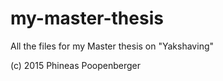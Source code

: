 # my-master-thesis
All the files for my Master thesis on "Yakshaving"

(c) 2015 Phineas Poopenberger

